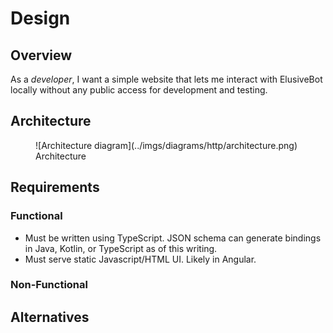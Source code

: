 # Design

## Overview

As a *developer*, I want a simple website that lets me interact with
ElusiveBot locally without any public access for development and testing.

## Architecture

<figure markdown>
  ![Architecture diagram](../imgs/diagrams/http/architecture.png)
  <figcaption>Architecture</figcaption>
</figure>

## Requirements

### Functional

- Must be written using TypeScript.  JSON schema can generate bindings in Java, Kotlin, or TypeScript as of this writing.
- Must serve static Javascript/HTML UI.  Likely in Angular.

### Non-Functional

## Alternatives
